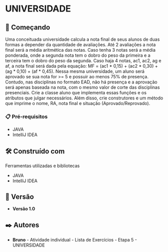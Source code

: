 # UNIVERSIDADE

## 🚀 Começando

Uma conceituada universidade calcula a nota final de seus alunos de duas formas a depender da quantidade de avaliações.
Até 2 avaliações a nota final será a média aritmética das notas. Caso tenha 3 notas será a média ponderada, onde a segunda nota tem o dobro do peso da primeira e a terceira tem o dobro do peso da segunda.
Caso haja 4 notas, ac1, ac2, ag e af, a nota final será dada pela equação:
MF = (ac1 * 0,15) + (ac2 * 0,30) + (ag * 0,10) + (af * 0,45).
Nessa mesma universidade, um aluno será aprovado se sua nota for >= 5 e possuir ao menos 75% de presença. Contudo, nas disciplinas no formato EAD, não há presença e a aprovação será apenas baseada na nota, com o mesmo valor de corte das disciplinas presenciais.
Crie a classe aluno que implementa essas funções e os atributos que julgar necessários. Além disso, crie construtores e um método que imprime o nome, RA, nota final e situação (Aprovado/Reprovado).

### 📋 Pré-requisitos
- JAVA
- IntelliJ IDEA 

## 🛠️ Construído com

Ferramentas utilizadas e bibliotecas
- JAVA
- IntelliJ IDEA 

## 📌 Versão

* **Versão 1.0**

## ✒️ Autores

* **Bruno** - Atividade individual - Lista de Exercícios - Etapa 5 - UNIVERSIDADE

